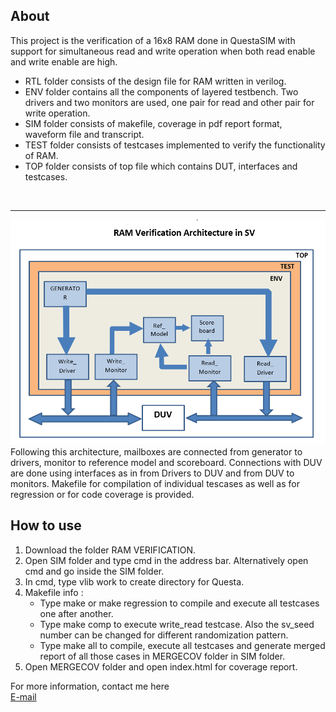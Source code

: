 <h2>About</h2>
This project is the verification of a 16x8 RAM done in QuestaSIM with support for simultaneous read and write operation when both read enable and write enable are high. 
<ul>
<li> RTL folder consists of the design file for RAM written in verilog. 
<li> ENV folder contains all the components of layered testbench. Two drivers and two monitors are used, one pair for read and other pair for write operation.
<li> SIM folder consists of makefile, coverage in pdf report format, waveform file and transcript.
<li> TEST folder consists of testcases implemented to verify the functionality of RAM.
<li> TOP folder consists of top file which contains DUT, interfaces and testcases. </ul><br><hr>
<img src="https://github.com/AlPrime2k1/SystemVerilog/blob/main/RAM%20VERIFICATION/RAM_ARCHITECTURE.PNG"></br>
Following this architecture, mailboxes are connected from generator to drivers, monitor to reference model and scoreboard. Connections with DUV are done using interfaces as in from Drivers to DUV and from DUV to monitors. Makefile for compilation of individual tescases as well as for regression or for code coverage is provided.

<h2>How to use</h2>
<ol>
  <li> Download the folder RAM VERIFICATION.
  <li> Open SIM folder and type cmd in the address bar. Alternatively open cmd and go inside the SIM folder.
  <li> In cmd, type vlib work to create directory for Questa.
  <li> Makefile info : <ul>
    <li> Type make or make regression to compile and execute all testcases one after another.
    <li> Type make comp to execute write_read testcase. Also the sv_seed number can be changed for different randomization pattern.
    <li> Type make all to compile, execute all testcases and generate merged report of all those cases in MERGECOV folder in SIM folder. 
    </ul>
  <li> Open MERGECOV folder and open index.html for coverage report.
    </ol>
 
<footer>
  For more information, contact me here<br>
  <a href="mailto:kirti.kumar2k1@gmail.com">E-mail</a></p>
</footer>
